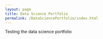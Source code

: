 ```yaml
---
layout: page
title: Data Science Portfolio
permalink: /DataSciencePortfolio/index.html
---
```


Testing the data science portfolio